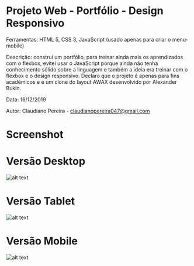 # Projeto Web - Portfólio - Design Responsivo

Ferramentas: HTML 5, CSS 3, JavaScript (usado apenas para criar o menu-mobile)

Descrição: construí um portfólio, para treinar ainda mais os aprendizados com o flexbox, evitei usar o JavaScript porque ainda não tenha conhecimento sólido sobre a linguagem e também a ideia era treinar com o flexbox e o design responsivo. Declaro que o projeto é apenas para fins acadêmicos e é um clone do layout AWAX desenvolvido por Alexander Bukin.

Data: 16/12/2019

Autor: Claudiano Pereira - claudianopereira047@gmail.com

# Screenshot


# Versão Desktop
![alt text](https://i.imgur.com/Eur9PaY.png)

# Versão Tablet
![alt text](https://i.imgur.com/RnLwhvf.png)

# Versão Mobile
![alt text](https://i.imgur.com/RDh0Ino.png)
